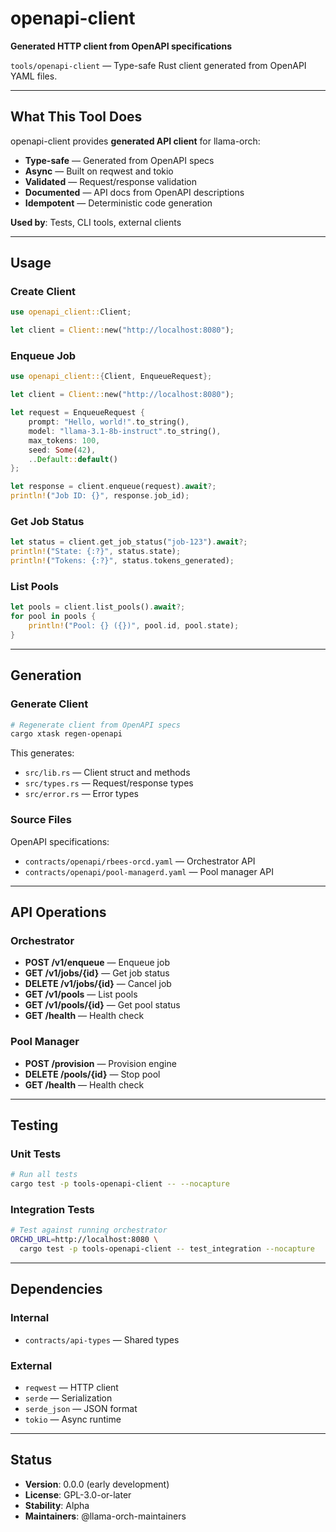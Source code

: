 # openapi-client

**Generated HTTP client from OpenAPI specifications**

`tools/openapi-client` — Type-safe Rust client generated from OpenAPI YAML files.

---

## What This Tool Does

openapi-client provides **generated API client** for llama-orch:

- **Type-safe** — Generated from OpenAPI specs
- **Async** — Built on reqwest and tokio
- **Validated** — Request/response validation
- **Documented** — API docs from OpenAPI descriptions
- **Idempotent** — Deterministic code generation

**Used by**: Tests, CLI tools, external clients

---

## Usage

### Create Client

```rust
use openapi_client::Client;

let client = Client::new("http://localhost:8080");
```

### Enqueue Job

```rust
use openapi_client::{Client, EnqueueRequest};

let client = Client::new("http://localhost:8080");

let request = EnqueueRequest {
    prompt: "Hello, world!".to_string(),
    model: "llama-3.1-8b-instruct".to_string(),
    max_tokens: 100,
    seed: Some(42),
    ..Default::default()
};

let response = client.enqueue(request).await?;
println!("Job ID: {}", response.job_id);
```

### Get Job Status

```rust
let status = client.get_job_status("job-123").await?;
println!("State: {:?}", status.state);
println!("Tokens: {:?}", status.tokens_generated);
```

### List Pools

```rust
let pools = client.list_pools().await?;
for pool in pools {
    println!("Pool: {} ({})", pool.id, pool.state);
}
```

---

## Generation

### Generate Client

```bash
# Regenerate client from OpenAPI specs
cargo xtask regen-openapi
```

This generates:
- `src/lib.rs` — Client struct and methods
- `src/types.rs` — Request/response types
- `src/error.rs` — Error types

### Source Files

OpenAPI specifications:
- `contracts/openapi/rbees-orcd.yaml` — Orchestrator API
- `contracts/openapi/pool-managerd.yaml` — Pool manager API

---

## API Operations

### Orchestrator

- **POST /v1/enqueue** — Enqueue job
- **GET /v1/jobs/{id}** — Get job status
- **DELETE /v1/jobs/{id}** — Cancel job
- **GET /v1/pools** — List pools
- **GET /v1/pools/{id}** — Get pool status
- **GET /health** — Health check

### Pool Manager

- **POST /provision** — Provision engine
- **DELETE /pools/{id}** — Stop pool
- **GET /health** — Health check

---

## Testing

### Unit Tests

```bash
# Run all tests
cargo test -p tools-openapi-client -- --nocapture
```

### Integration Tests

```bash
# Test against running orchestrator
ORCHD_URL=http://localhost:8080 \
  cargo test -p tools-openapi-client -- test_integration --nocapture
```

---

## Dependencies

### Internal

- `contracts/api-types` — Shared types

### External

- `reqwest` — HTTP client
- `serde` — Serialization
- `serde_json` — JSON format
- `tokio` — Async runtime

---

## Status

- **Version**: 0.0.0 (early development)
- **License**: GPL-3.0-or-later
- **Stability**: Alpha
- **Maintainers**: @llama-orch-maintainers
